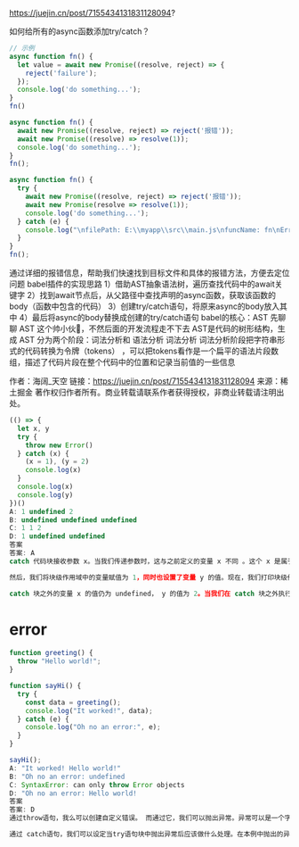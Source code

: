https://juejin.cn/post/7155434131831128094?

如何给所有的async函数添加try/catch？

```js
// 示例
async function fn() {
  let value = await new Promise((resolve, reject) => {
    reject('failure');
  });
  console.log('do something...');
}
fn()

async function fn() {
  await new Promise((resolve, reject) => reject('报错'));
  await new Promise((resolve) => resolve(1));
  console.log('do something...');
}
fn();

async function fn() {
  try {
    await new Promise((resolve, reject) => reject('报错'));
    await new Promise(resolve => resolve(1));
    console.log('do something...');
  } catch (e) {
    console.log("\nfilePath: E:\\myapp\\src\\main.js\nfuncName: fn\nError:", e);
  }
}
fn();

```

通过详细的报错信息，帮助我们快速找到目标文件和具体的报错方法，方便去定位问题
babel插件的实现思路
1）借助AST抽象语法树，遍历查找代码中的await关键字
2）找到await节点后，从父路径中查找声明的async函数，获取该函数的body（函数中包含的代码）
3）创建try/catch语句，将原来async的body放入其中
4）最后将async的body替换成创建的try/catch语句
babel的核心：AST
先聊聊 AST 这个帅小伙🤠，不然后面的开发流程走不下去
AST是代码的树形结构，生成 AST 分为两个阶段：词法分析和 语法分析
词法分析
词法分析阶段把字符串形式的代码转换为令牌（tokens） ，可以把tokens看作是一个扁平的语法片段数组，描述了代码片段在整个代码中的位置和记录当前值的一些信息

作者：海阔_天空
链接：https://juejin.cn/post/7155434131831128094
来源：稀土掘金
著作权归作者所有。商业转载请联系作者获得授权，非商业转载请注明出处。

```js
(() => {
  let x, y
  try {
    throw new Error()
  } catch (x) {
    (x = 1), (y = 2)
    console.log(x)
  }
  console.log(x)
  console.log(y)
})()
A: 1 undefined 2
B: undefined undefined undefined
C: 1 1 2
D: 1 undefined undefined
答案
答案: A
catch 代码块接收参数 x。当我们传递参数时，这与之前定义的变量 x 不同 。这个 x 是属于 catch 块级作用域的。

然后，我们将块级作用域中的变量赋值为 1，同时也设置了变量 y 的值。现在，我们打印块级作用域中的变量 x，值为 1。

catch 块之外的变量 x 的值仍为 undefined， y 的值为 2。当我们在 catch 块之外执行 console.log(x) 时，返回 undefined，y 返回 2。
```

# error
```js
function greeting() {
  throw "Hello world!";
}

function sayHi() {
  try {
    const data = greeting();
    console.log("It worked!", data);
  } catch (e) {
    console.log("Oh no an error:", e);
  }
}

sayHi();
A: "It worked! Hello world!"
B: "Oh no an error: undefined
C: SyntaxError: can only throw Error objects
D: "Oh no an error: Hello world!
答案
答案: D
通过throw语句，我么可以创建自定义错误。 而通过它，我们可以抛出异常。异常可以是一个字符串，一个 数字，一个 布尔类型 或者是一个 对象。在本例中，我们的异常是字符串'Hello world'.

通过 catch语句，我们可以设定当try语句块中抛出异常后应该做什么处理。在本例中抛出的异常是字符串'Hello world'. e就是这个字符串，因此被输出。最终结果就是'Oh an error: Hello world'.
```
